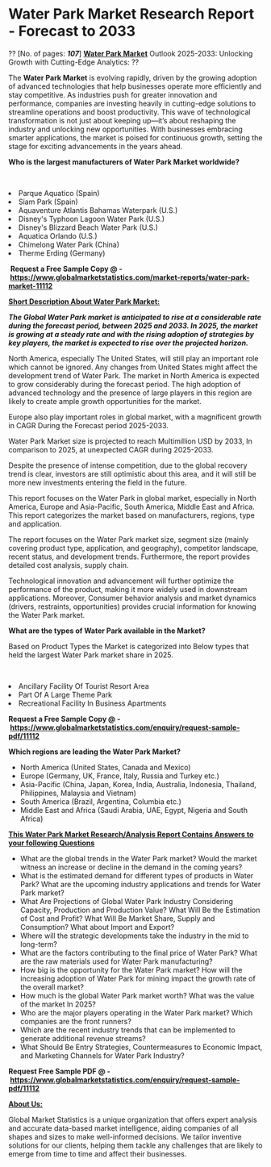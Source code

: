 <H1>Water Park Market Research Report - Forecast to 2033</H1><p>?? [No. of pages:&nbsp;<strong><em>107</em></strong>]&nbsp;<strong><a href="https://www.globalmarketstatistics.com/market-reports/water-park-market-11112">Water Park&nbsp;Market</a></strong>&nbsp;Outlook 2025-2033: Unlocking Growth with Cutting-Edge Analytics: ??</p><p>The <strong>Water Park Market</strong> is evolving rapidly, driven by the growing adoption of advanced technologies that help businesses operate more efficiently and stay competitive. As industries push for greater innovation and performance, companies are investing heavily in cutting-edge solutions to streamline operations and boost productivity. This wave of technological transformation is not just about keeping up&mdash;it&rsquo;s about reshaping the industry and unlocking new opportunities. With businesses embracing smarter applications, the market is poised for continuous growth, setting the stage for exciting advancements in the years ahead.</p><p><strong>Who is the largest manufacturers of Water Park Market worldwide?</strong></p><p>&nbsp;<li>Parque Aquatico (Spain)<li> Siam Park (Spain)<li> Aquaventure Atlantis Bahamas Waterpark (U.S.)<li> Disney's Typhoon Lagoon Water Park (U.S.)<li> Disney's Blizzard Beach Water Park (U.S.)<li> Aquatica Orlando (U.S.)<li> Chimelong Water Park (China)<li> Therme Erding (Germany)</p><p>&nbsp;<strong>Request a Free Sample Copy @ -&nbsp;<a href="https://www.globalmarketstatistics.com/market-reports/water-park-market-11112">https://www.globalmarketstatistics.com/market-reports/water-park-market-11112</a></strong></p><p><strong><u>Short Description About Water Park Market:</u></strong></p><p><strong><em>The Global Water Park market is anticipated to rise at a considerable rate during the forecast period, between 2025 and 2033. In 2025, the market is growing at a steady rate and with the rising adoption of strategies by key players, the market is expected to rise over the projected horizon.</em></strong></p><p>North America, especially The United States, will still play an important role which cannot be ignored. Any changes from United States might affect the development trend of Water Park. The market in North America is expected to grow considerably during the forecast period. The high adoption of advanced technology and the presence of large players in this region are likely to create ample growth opportunities for the market.</p><p>Europe also play important roles in global market, with a magnificent growth in CAGR During the Forecast period 2025-2033.</p><p>Water Park Market size is projected to reach Multimillion USD by 2033, In comparison to 2025, at unexpected CAGR during 2025-2033.</p><p>Despite the presence of intense competition, due to the global recovery trend is clear, investors are still optimistic about this area, and it will still be more new investments entering the field in the future.</p><p>This report focuses on the Water Park in global market, especially in North America, Europe and Asia-Pacific, South America, Middle East and Africa. This report categorizes the market based on manufacturers, regions, type and application.</p><p>The report focuses on the Water Park market size, segment size (mainly covering product type, application, and geography), competitor landscape, recent status, and development trends. Furthermore, the report provides detailed cost analysis, supply chain.</p><p>Technological innovation and advancement will further optimize the performance of the product, making it more widely used in downstream applications. Moreover, Consumer behavior analysis and market dynamics (drivers, restraints, opportunities) provides crucial information for knowing the Water Park market.</p><p><strong>What are the types of Water Park available in the Market?</strong></p><p>Based on Product Types the Market is categorized into Below types that held the largest Water Park market share in 2025.</p><p>&nbsp;<li>Ancillary Facility Of Tourist Resort Area<li> Part Of A Large Theme Park<li> Recreational Facility In Business Apartments&nbsp;</p><p><strong>Request a Free Sample Copy @ -&nbsp;<a href="https://www.globalmarketstatistics.com/enquiry/request-sample-pdf/11112">https://www.globalmarketstatistics.com/enquiry/request-sample-pdf/11112</a></strong></p><p><strong>Which regions are leading the Water Park Market?</strong></p><ul><li>North America (United States, Canada and Mexico)</li><li>Europe (Germany, UK, France, Italy, Russia and Turkey etc.)</li><li>Asia-Pacific (China, Japan, Korea, India, Australia, Indonesia, Thailand, Philippines, Malaysia and Vietnam)</li><li>South America (Brazil, Argentina, Columbia etc.)</li><li>Middle East and Africa (Saudi Arabia, UAE, Egypt, Nigeria and South Africa)</li></ul><p><strong><u>This Water Park Market Research/Analysis Report Contains Answers to your following Questions</u></strong></p><ul><li>What are the global trends in the Water Park market? Would the market witness an increase or decline in the demand in the coming years?</li><li>What is the estimated demand for different types of products in Water Park? What are the upcoming industry applications and trends for Water Park market?</li><li>What Are Projections of Global Water Park Industry Considering Capacity, Production and Production Value? What Will Be the Estimation of Cost and Profit? What Will Be Market Share, Supply and Consumption? What about Import and Export?</li><li>Where will the strategic developments take the industry in the mid to long-term?</li><li>What are the factors contributing to the final price of Water Park? What are the raw materials used for Water Park manufacturing?</li><li>How big is the opportunity for the Water Park market? How will the increasing adoption of Water Park for mining impact the growth rate of the overall market?</li><li>How much is the global Water Park market worth? What was the value of the market In 2025?</li><li>Who are the major players operating in the Water Park market? Which companies are the front runners?</li><li>Which are the recent industry trends that can be implemented to generate additional revenue streams?</li><li>What Should Be Entry Strategies, Countermeasures to Economic Impact, and Marketing Channels for Water Park Industry?</li></ul><p><strong>Request Free Sample PDF @ -&nbsp;<a href="https://www.globalmarketstatistics.com/enquiry/request-sample-pdf/11112">https://www.globalmarketstatistics.com/enquiry/request-sample-pdf/11112</a></strong></p><p><strong><u>About Us:</u></strong></p><p>Global Market Statistics&nbsp;is a unique organization that offers expert analysis and accurate data-based market intelligence, aiding companies of all shapes and sizes to make well-informed decisions. We tailor inventive solutions for our clients, helping them tackle any challenges that are likely to emerge from time to time and affect their businesses.</p>
